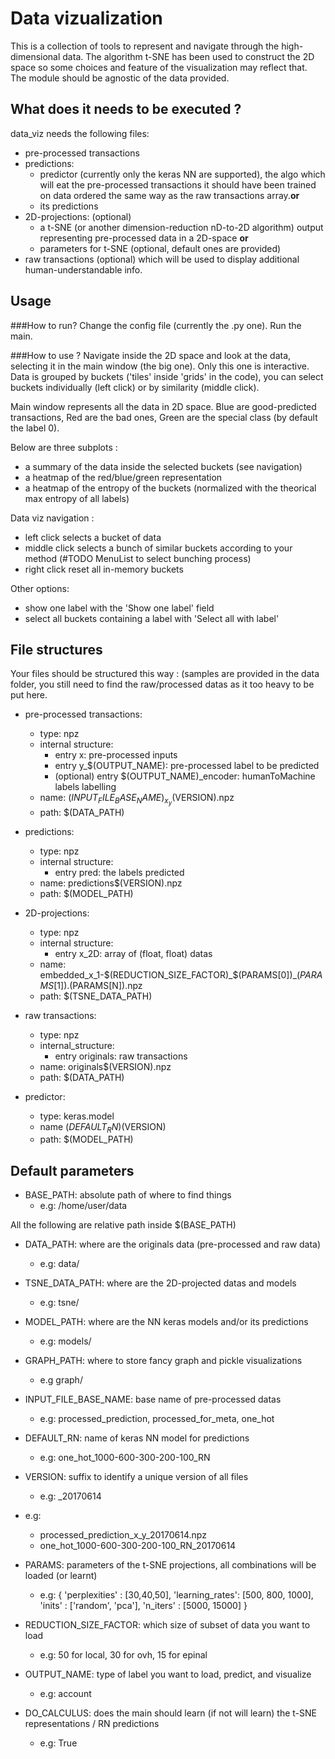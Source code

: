 Data vizualization
==================

This is a collection of tools to represent and navigate through the high-dimensional data. The algorithm t-SNE has been used to construct the 2D space so some choices and feature of the visualization may reflect that. The module should be agnostic of the data provided.

What does it needs to be executed ?
-----------------------------------

data_viz needs the following files:
* pre-processed transactions
* predictions:
    * predictor (currently only the keras NN are supported), the algo which will eat the pre-processed transactions
            it should have been trained on data ordered the same way as the raw transactions array.**or** 
    * its predictions
* 2D-projections: (optional)
    * a t-SNE (or another dimension-reduction nD-to-2D algorithm) output representing pre-processed data in a 2D-space **or**
    * parameters for t-SNE (optional, default ones are provided)
* raw transactions (optional) which will be used to display additional human-understandable info.

Usage
-----

###How to run?
Change the config file (currently the .py one).
Run the main.

###How to use ?
Navigate inside the 2D space and look at the data, selecting it in the main window (the big one). Only this one is interactive. Data is grouped by buckets ('tiles' inside 'grids' in the code), you can select buckets individually (left click) or by similarity (middle click).

Main window represents all the data in 2D space. Blue are good-predicted transactions, Red are the bad ones, Green are the special class (by default the label 0).

Below are three subplots :
* a summary of the data inside the selected buckets (see navigation)
* a heatmap of the red/blue/green representation
* a heatmap of the entropy of the buckets (normalized with the theorical max entropy of all labels)

Data viz navigation :
* left click selects a bucket of data
* middle click selects a bunch of similar buckets according to your method (#TODO MenuList to select bunching process)
* right click reset all in-memory buckets

Other options:
* show one label with the 'Show one label' field
* select all buckets containing a label with 'Select all with label'


File structures
---------------

Your files should be structured this way :
(samples are provided in the data folder, you still need to find the raw/processed datas as it too heavy to be put here.

* pre-processed transactions:
    * type: npz
    * internal structure:
        * entry x: pre-processed inputs
        * entry y_$(OUTPUT_NAME): pre-processed label to be predicted
        * (optional) entry $(OUTPUT_NAME)_encoder: humanToMachine labels labelling
    * name: $(INPUT_FILE_BASE_NAME)_x_y$(VERSION).npz
    * path: $(DATA_PATH)

* predictions:
    * type: npz
    * internal structure:
        * entry pred: the labels predicted
    * name: predictions$(VERSION).npz
    * path: $(MODEL_PATH)

* 2D-projections:
    * type: npz
    * internal structure:
        * entry x_2D: array of (float, float) datas
    * name: embedded_x_1-$(REDUCTION_SIZE_FACTOR)_$(PARAMS[0])_$(PARAMS[1]).$(PARAMS[N]).npz
    * path: $(TSNE_DATA_PATH)

* raw transactions:
    * type: npz
    * internal_structure:
        * entry originals: raw transactions
    * name: originals$(VERSION).npz
    * path: $(DATA_PATH)
    
* predictor:
    * type: keras.model
    * name $(DEFAULT_RN)$(VERSION)
    * path: $(MODEL_PATH)

Default parameters
------------------

* BASE_PATH: absolute path of where to find things
    * e.g: /home/user/data

All the following are relative path inside $(BASE_PATH)
* DATA_PATH: where are the originals data (pre-processed and raw data)
    * e.g: data/
* TSNE_DATA_PATH: where are the 2D-projected datas and models
    * e.g: tsne/
* MODEL_PATH: where are the NN keras models and/or its predictions
    * e.g: models/
* GRAPH_PATH: where to store fancy graph and pickle visualizations
    * e.g graph/

* INPUT_FILE_BASE_NAME: base name of pre-processed datas
    * e.g: processed_prediction, processed_for_meta, one_hot
* DEFAULT_RN: name of keras NN model for predictions
    * e.g: one_hot_1000-600-300-200-100_RN
* VERSION: suffix to identify a unique version of all files
    * e.g: _20170614

* e.g:
    * processed_prediction_x_y_20170614.npz
    * one_hot_1000-600-300-200-100_RN_20170614

* PARAMS: parameters of the t-SNE projections, all combinations will be loaded (or learnt)
    * e.g: {
        'perplexities'  : [30,40,50],
        'learning_rates': [500, 800, 1000],
        'inits'         : ['random', 'pca'],
         'n_iters'       : [5000, 15000]
         }
* REDUCTION_SIZE_FACTOR: which size of subset of data you want to load
    * e.g: 50 for local, 30 for ovh, 15 for epinal
    
* OUTPUT_NAME: type of label you want to load, predict, and visualize
    * e.g: account

* DO_CALCULUS: does the main should learn (if not will learn) the t-SNE representations / RN predictions
    * e.g: True
